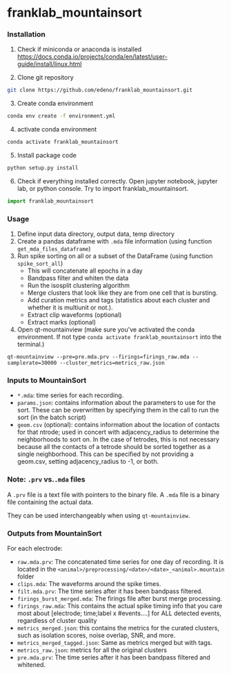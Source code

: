 # franklab_mountainsort

### Installation
1. Check if miniconda or anaconda is installed
https://docs.conda.io/projects/conda/en/latest/user-guide/install/linux.html

2. Clone git repository
```bash
git clone https://github.com/edeno/franklab_mountainsort.git
```
3. Create conda environment
```bash
conda env create -f environment.yml
```
4. activate conda environment
```bash
conda activate franklab_mountainsort
```
5. Install package code
```bash
python setup.py install
```
6. Check if everything installed correctly. Open jupyter notebook, jupyter lab, or python console. Try to import franklab_mountainsort.
```python
import franklab_mountainsort
```

### Usage
1. Define input data directory, output data, temp directory
2. Create a pandas dataframe with `.mda` file information (using function `get_mda_files_dataframe`)
3. Run spike sorting on all or a subset of the DataFrame (using function `spike_sort_all`)
   - This will concatenate all epochs in a day
   - Bandpass filter and whiten the data
   - Run the isosplit clustering algorithm
   - Merge clusters that look like they are from one cell that is bursting.
   - Add curation metrics and tags (statistics about each cluster and whether it is multiunit or not.).
   - Extract clip waveforms (optional)
   - Extract marks (optional)
4. Open qt-mountainview (make sure you've activated the conda environment. If not type `conda activate franklab_mountainsort` into the terminal.)
```
qt-mountainview --pre=pre.mda.prv --firings=firings_raw.mda --samplerate=30000 --cluster_metrics=metrics_raw.json
```


### Inputs to MountainSort
+ `*.mda`: time series for each recording.
+ `params.json`: contains information about the parameters to use for the sort. These can be overwritten by specifying them in the call to run the sort (in the batch script)
+ `geom.csv` (optional): contains information about the location of contacts for that ntrode; used in concert with adjacency_radius to determine the neighborhoods to sort on. In the case of tetrodes, this is not necessary because all the contacts of a tetrode should be sorted together as a single neighborhood. This can be specified by not providing a geom.csv, setting adjacency_radius to -1, or both.

### Note: `.prv` vs.`.mda` files
A `.prv` file is a text file with pointers to the binary file.
A `.mda` file is a binary file containing the actual data.

They can be used interchangeably when using `qt-mountainview`.


### Outputs from MountainSort
For each electrode:
+ `raw.mda.prv`: The concatenated time series for one day of recording. It is located in the `<animal>/preprocessing/<date>/<date>_<animal>.mountain` folder
+ `clips.mda`: The waveforms around the spike times.
+ `filt.mda.prv`: The time series after it has been bandpass filtered.
+ `firings_burst_merged.mda`: The firings file after burst merge processing.
+ `firings_raw.mda`: This contains the actual spike timing info that you care most about [electrode; time;label x #events….] for ALL detected events, regardless of cluster quality
+ `metrics_merged.json`: this contains the metrics for the curated clusters, such as isolation scores, noise overlap, SNR, and more.
+ `metrics_merged_tagged.json`: Same as metrics merged but with tags.
+ `metrics_raw.json`: metrics for all the original clusters
+ `pre.mda.prv`: The time series after it has been bandpass filtered and whitened.
